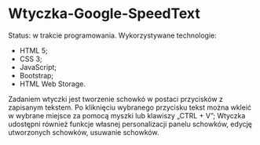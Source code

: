 # Wtyczka-Google-SpeedText
Status: w trakcie programowania. 
Wykorzystywane technologie:
- HTML 5;
- CSS 3;
- JavaScript;
- Bootstrap;
- HTML Web Storage.

Zadaniem wtyczki jest tworzenie schowkó w postaci przycisków z zapisanym tekstem.
Po kliknięciu wybranego przycisku tekst można wkleić w wybrane miejsce za pomocą myszki lub klawiszy „CTRL + V”;
Wtyczka udostępni również funkcje własnej personalizacji panelu schowków, edycję utworzonych schowków, usuwanie schowków.
